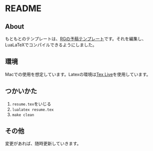 # README

## About
もともとのテンプレートは、[RGの予稿テンプレート](https://github.com/sfc-rg/yokou-template)です。それを編集し、LuaLaTeXでコンパイルできるようにしました。

## 環境
Macでの使用を想定しています。Latexの環境は[Tex Live](https://texwiki.texjp.org/?TeX%20Live)を使用しています。

## つかいかた
1. `resume.tex`をいじる
2. `lualatex resume.tex`
4. `make clean`

## その他
変更があれば、随時更新していきます。
